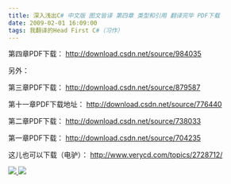 ```yaml
---
title: 深入浅出C# 中文版 图文皆译 第四章 类型和引用 翻译完毕 PDF下载
date: 2009-02-01 16:09:00
tags: 我翻译的Head First C#（习作）
---
```

第四章PDF下载： [ http://download.csdn.net/source/984035
](http://download.csdn.net/source/984035)

另外：

第三章PDF下载： [ http://download.csdn.net/source/879587
](http://download.csdn.net/source/879587)

第十一章PDF下载地址： [ http://download.csdn.net/source/776440
](http://download.csdn.net/source/776440)

第二章PDF下载： [ http://download.csdn.net/source/738033
](http://download.csdn.net/source/738033)

第一章PDF下载： [ http://download.csdn.net/source/704235
](http://download.csdn.net/source/704235)

这儿也可以下载（电驴）： [ http://www.verycd.com/topics/2728712/
](http://www.verycd.com/topics/2728712/)



[ ![](https://profile.csdnimg.cn/5/2/5/3_cuipengfei1)
![](https://g.csdnimg.cn/static/user-reg-year/1x/11.png)
](https://blog.csdn.net/cuipengfei1)






